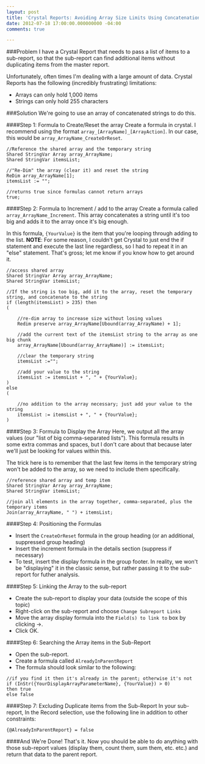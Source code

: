 ```yaml
---
layout: post
title: 'Crystal Reports: Avoiding Array Size Limits Using Concatenation [Field Notes]'
date: 2012-07-18 17:00:00.000000000 -04:00
comments: true

---
```

###Problem
I have a Crystal Report that needs to pass a list of items to a sub-report, so that the sub-report can find additional items without duplicating items from the master report.

Unfortunately, often times I'm dealing with a large amount of data. Crystal Reports has the following (incredibly frustrating) limitations:

* Arrays can only hold 1,000 items
* Strings can only hold 255 characters

###Solution
We're going to use an array of concatenated strings to do this.

####Step 1: Formula to Create/Reset the array
Create a formula in crystal. I recommend using the format `array_[ArrayName]_[ArrayAction]`. In our case, this would be `array_ArrayName_CreateOrReset`.

```
//Reference the shared array and the temporary string
Shared StringVar Array array_ArrayName;
Shared StringVar itemsList;

//"Re-Dim" the array (clear it) and reset the string
ReDim array_ArrayName[1];
itemsList := "";

//returns true since formulas cannot return arrays
true;
```

####Step 2: Formula to Increment / add to the array
Create a formula called `array_ArrayName_Increment`. This array concatenates a string until it's too big and adds it to the array once it's big enough.

In this formula, `{YourValue}` is the item that you're looping through adding to the list. **NOTE**: For some reason, I couldn't get Crystal to just end the if statement and execute the last line regardless, so I had to repeat it in an "else" statement. That's gross; let me know if you know how to get around it.

```
//access shared array
Shared StringVar Array array_ArrayName;
Shared StringVar itemsList;

//If the string is too big, add it to the array, reset the temporary string, and concatenate to the string
if (length(itemsList) > 235) then
(

    //re-dim array to increase size without losing values
    Redim preserve array_ArrayName[Ubound(array_ArrayName) + 1];

    //add the current text of the itemsList string to the array as one big chunk
    array_ArrayName[Ubound(array_ArrayName)] := itemsList;

    //clear the temporary string
    itemsList :="";

    //add your value to the string
    itemsList := itemsList + ", " + {YourValue};
)
else
(

    //no addition to the array necessary; just add your value to the string
    itemsList := itemsList + ", " + {YourValue};
)
```
####Step 3: Formula to Display the Array
Here, we output all the array values (our "list of big comma-separated lists"). This formula results in some extra commas and spaces, but I don't care about that because later we'll just be looking for values within this.

The trick here is to remember that the last few items in the temporary string won't be added to the array, so we need to include them specifically.

```
//reference shared array and temp item
Shared StringVar Array array_ArrayName;
Shared StringVar itemsList;

//join all elements in the array together, comma-separated, plus the temporary items
Join(array_ArrayName, " ") + itemsList;
```

####Step 4: Positioning the Formulas
* Insert the `CreateOrReset` formula in the group heading (or an additional, suppressed group heading)
* Insert the increment formula in the details section (suppress if necessary)
* To test, insert the display formula in the group footer. In reality, we won't be "displaying" it in the classic sense, but rather passing it to the sub-report for futher analysis.

####Step 5: Linking the Array to the sub-report
* Create the sub-report to display your data (outside the scope of this topic)
* Right-click on the sub-report and choose `Change Subreport Links`
* Move the array display formula into the `Field(s) to link to` box by clicking &rarr;.
* Click OK.

####Step 6: Searching the Array items in the Sub-Report
* Open the sub-report.
* Create a formula called `AlreadyInParentReport`
* The formula should look similar to the following:

```
//if you find it then it's already in the parent; otherwise it's not
if (InStr({YourDisplayArrayParameterName}, {YourValue}) > 0) 
then true
else false
```

####Step 7: Excluding Duplicate items from the Sub-Report
In your sub-report, In the Record selection, use the following line in addition to other constraints:

    {@AlreadyInParentReport} = false
    
####And We're Done!
That's it. Now you should be able to do anything with those sub-report values (display them, count them, sum them, etc. etc.) and return that data to the parent report.
